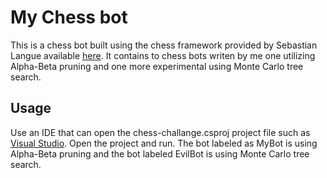 # My Chess bot
This is a chess bot built using the chess framework provided by Sebastian Langue available [here](https://github.com/SebLague/Chess-Challenge).
It contains to chess bots writen by me one utilizing Alpha-Beta pruning and one more experimental using Monte Carlo tree search.
## Usage
Use an IDE that can open the chess-challange.csproj project file such as [Visual Studio](https://visualstudio.microsoft.com/downloads/).
Open the project and run. The bot labeled as MyBot is using Alpha-Beta pruning and the bot labeled EvilBot is using Monte Carlo tree search.
